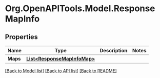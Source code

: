 
# Org.OpenAPITools.Model.ResponseMapInfo

## Properties

Name | Type | Description | Notes
------------ | ------------- | ------------- | -------------
**Maps** | [**List&lt;ResponseMapInfoMap&gt;**](ResponseMapInfoMap.md) |  | 

[[Back to Model list]](../README.md#documentation-for-models)
[[Back to API list]](../README.md#documentation-for-api-endpoints)
[[Back to README]](../README.md)

